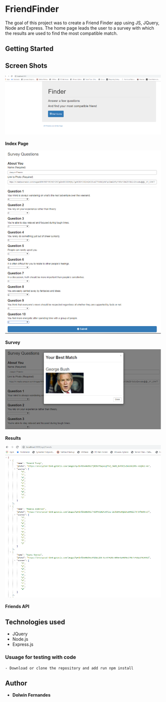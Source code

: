 # FriendFinder

The goal of this project was to create a Friend Finder app using JS, JQuery, Node and Express. The home page leads the user to a survey with which the results are used to find the most compatible match.

## Getting Started

## Screen Shots

![Screen shot 1](https://github.com/dolwinf/friendFinder/blob/master/images/homePage.PNG)<br><br>
<strong>Index Page</strong>

![Screen shot 2](https://github.com/dolwinf/friendFinder/blob/master/images/surveyRoute.PNG)<br><br>
<strong>Survey</strong>

![Screen shot 3](https://github.com/dolwinf/friendFinder/blob/master/images/results.PNG)<br><br>
<strong>Results</strong>

![FriendsAPI](https://github.com/dolwinf/friendFinder/blob/master/images/friendsAPI.PNG)<br><br>
<strong>Friends API</strong>

## Technologies used

- JQuery
- Node.js
- Express.js

### Usuage for testing with code

```
- Download or clone the repository and add run npm install
```

## Author

- **Dolwin Fernandes**
